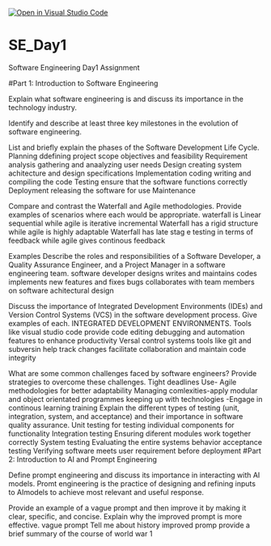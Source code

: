 [![Open in Visual Studio Code](https://classroom.github.com/assets/open-in-vscode-2e0aaae1b6195c2367325f4f02e2d04e9abb55f0b24a779b69b11b9e10269abc.svg)](https://classroom.github.com/online_ide?assignment_repo_id=18396377&assignment_repo_type=AssignmentRepo)
# SE_Day1
Software Engineering Day1 Assignment

#Part 1: Introduction to Software Engineering

Explain what software engineering is and discuss its importance in the technology industry.


Identify and describe at least three key milestones in the evolution of software engineering.


List and briefly explain the phases of the Software Development Life Cycle.
Planning ddefining project scope objectives and feasibility
Requirement analysis gathering and anaalyzing user needs
Design creating system achitecture and design specifications
Implementation coding writing and compiling the code
Testing ensure that the software functions correctly
Deployment releasing the software for use
Maintenance

Compare and contrast the Waterfall and Agile methodologies. Provide examples of scenarios where each would be appropriate.
waterfall is Linear sequential while agile is iterative incremental
Waterfall has a rigid structure while agile is highly adaptable
Waterfall has late stag e testing in terms of feedback while agile gives continous feedback

Examples
Describe the roles and responsibilities of a Software Developer, a Quality Assurance Engineer, and a Project Manager in a software engineering team.
software developer
designs writes and maintains codes
implements new features and fixes bugs
collaborates with team members on software achitectural design

Discuss the importance of Integrated Development Environments (IDEs) and Version Control Systems (VCS) in the software development process. Give examples of each.
INTEGRATED DEVELOPMENT ENVIRONMENTS. Tools like visual studio code provide code editing debugging and automation features to enhance productivity
Versal control systems tools like git and subversin help track changes facilitate collaboration and maintain code integrity

What are some common challenges faced by software engineers? Provide strategies to overcome these challenges.
Tight deadlines Use- Agile methodologies for better adaptability
Managing comlexities-apply modular and object orientated programmes
keeping up with technologies -Engage in continous learning training
Explain the different types of testing (unit, integration, system, and acceptance) and their importance in software quality assurance.
Unit testing for testing individual components for functionality
Integration testing Ensuring diferent modules work together correctly
System testing Evaluating the entire systems behavior
acceptance testing Verifying software meets user requirement before deployment
#Part 2: Introduction to AI and Prompt Engineering


Define prompt engineering and discuss its importance in interacting with AI models.
Promt engineering is the practice of designing and refining inputs to AImodels to achieve most relevant and useful response.

Provide an example of a vague prompt and then improve it by making it clear, specific, and concise. Explain why the improved prompt is more effective.
vague prompt Tell me about history
improved promp provide a brief summary of the course of world war 1
